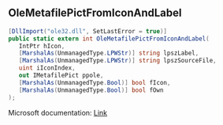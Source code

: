 ## OleMetafilePictFromIconAndLabel

```csharp
[DllImport("ole32.dll", SetLastError = true)]
public static extern int OleMetafilePictFromIconAndLabel(
   IntPtr hIcon,
   [MarshalAs(UnmanagedType.LPWStr)] string lpszLabel,
   [MarshalAs(UnmanagedType.LPWStr)] string lpszSourceFile,
   uint iIconIndex,
   out IMetafilePict ppole,
   [MarshalAs(UnmanagedType.Bool)] bool fIcon,
   [MarshalAs(UnmanagedType.Bool)] bool fOwn
);
```

Microsoft documentation: [Link](https://docs.microsoft.com/en-us/windows/win32/api/ole2/nf-ole2-olemetafilepictfromiconandlabel)
